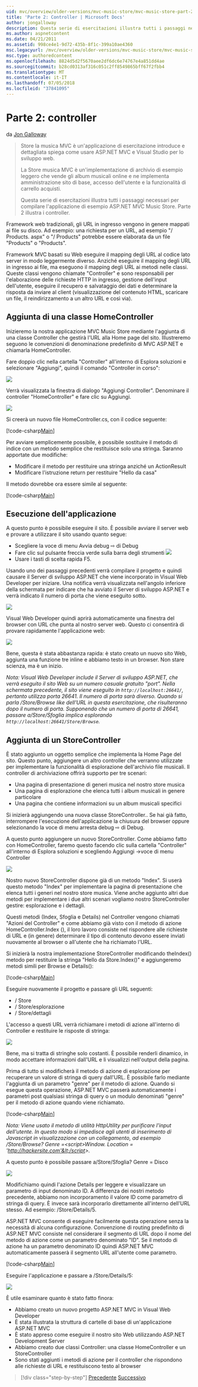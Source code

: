 ```yaml
---
uid: mvc/overview/older-versions/mvc-music-store/mvc-music-store-part-2
title: 'Parte 2: Controller | Microsoft Docs'
author: jongalloway
description: Questa serie di esercitazioni illustra tutti i passaggi necessari per compilare l'applicazione di esempio ASP.NET MVC Music Store. Parte 2 illustra i controller.
ms.author: aspnetcontent
ms.date: 04/21/2011
ms.assetid: 998ce4e1-9d72-435b-8f1c-399a10ae4360
msc.legacyurl: /mvc/overview/older-versions/mvc-music-store/mvc-music-store-part-2
msc.type: authoredcontent
ms.openlocfilehash: 8824d5d2f5670aee2df6dc6e74767e4a851dd4ae
ms.sourcegitcommit: b28cd0313af316c051c2ff8549865bff67f2fbb4
ms.translationtype: MT
ms.contentlocale: it-IT
ms.lasthandoff: 07/05/2018
ms.locfileid: "37841095"
---
```

<a name="part-2-controllers"></a>Parte 2: controller
====================
da [Jon Galloway](https://github.com/jongalloway)

> Store la musica MVC è un'applicazione di esercitazione introduce e dettagliata spiega come usare ASP.NET MVC e Visual Studio per lo sviluppo web.  
>   
> La Store musica MVC è un'implementazione di archivio di esempio leggero che vende gli album musicali online e ne implementa amministrazione sito di base, accesso dell'utente e la funzionalità di carrello acquisti.  
>   
> Questa serie di esercitazioni illustra tutti i passaggi necessari per compilare l'applicazione di esempio ASP.NET MVC Music Store. Parte 2 illustra i controller.


Framework web tradizionali, gli URL in ingresso vengono in genere mappati ai file su disco. Ad esempio: una richiesta per un URL, ad esempio "/ Products. aspx" o "/ Products" potrebbe essere elaborata da un file "Products" o "Products".

Framework MVC basati su Web eseguire il mapping degli URL al codice lato server in modo leggermente diverso. Anziché eseguire il mapping degli URL in ingresso ai file, ma eseguono il mapping degli URL ai metodi nelle classi. Queste classi vengono chiamate "Controller" e sono responsabili per l'elaborazione delle richieste HTTP in ingresso, gestione dell'input dell'utente, eseguire il recupero e salvataggio dei dati e determinare la risposta da inviare al client (visualizzazione del contenuto HTML, scaricare un file, il reindirizzamento a un altro URL e così via).

## <a name="adding-a-homecontroller"></a>Aggiunta di una classe HomeController

Inizieremo la nostra applicazione MVC Music Store mediante l'aggiunta di una classe Controller che gestirà l'URL alla Home page del sito. Illustreremo seguono le convenzioni di denominazione predefinito di MVC ASP.NET e chiamarla HomeController.

Fare doppio clic nella cartella "Controller" all'interno di Esplora soluzioni e selezionare "Aggiungi", quindi il comando "Controller in corso":

![](mvc-music-store-part-2/_static/image1.jpg)

Verrà visualizzata la finestra di dialogo "Aggiungi Controller". Denominare il controller "HomeController" e fare clic su Aggiungi.

![](mvc-music-store-part-2/_static/image1.png)

Si creerà un nuovo file HomeController.cs, con il codice seguente:

[!code-csharp[Main](mvc-music-store-part-2/samples/sample1.cs)]

Per avviare semplicemente possibile, è possibile sostituire il metodo di indice con un metodo semplice che restituisce solo una stringa. Saranno apportate due modifiche:

- Modificare il metodo per restituire una stringa anziché un ActionResult
- Modificare l'istruzione return per restituire "Hello da casa"

Il metodo dovrebbe ora essere simile al seguente:

[!code-csharp[Main](mvc-music-store-part-2/samples/sample2.cs)]

## <a name="running-the-application"></a>Esecuzione dell'applicazione

A questo punto è possibile eseguire il sito. È possibile avviare il server web e provare a utilizzare il sito usando quanto segue:

- Scegliere la voce di menu Avvia debug ⇨ di Debug
- Fare clic sul pulsante freccia verde sulla barra degli strumenti ![](mvc-music-store-part-2/_static/image2.jpg)
- Usare i tasti di scelta rapida F5.

Usando uno dei passaggi precedenti verrà compilare il progetto e quindi causare il Server di sviluppo ASP.NET che viene incorporato in Visual Web Developer per iniziare. Una notifica verrà visualizzata nell'angolo inferiore della schermata per indicare che ha avviato il Server di sviluppo ASP.NET e verrà indicato il numero di porta che viene eseguito sotto.

![](mvc-music-store-part-2/_static/image2.png)

Visual Web Developer quindi aprirà automaticamente una finestra del browser con URL che punta al nostro server web. Questo ci consentirà di provare rapidamente l'applicazione web:

![](mvc-music-store-part-2/_static/image3.png)

Bene, questa è stata abbastanza rapida: è stato creato un nuovo sito Web, aggiunta una funzione tre inline e abbiamo testo in un browser. Non stare scienza, ma è un inizio.

*Nota: Visual Web Developer include il Server di sviluppo ASP.NET, che verrà eseguito il sito Web su un numero casuale gratuito "port". Nella schermata precedente, il sito viene eseguito in `http://localhost:26641/`, pertanto utilizza porta 26641. Il numero di porta sarà diverso. Quando si parla /Store/Browse like dell'URL in questa esercitazione, che risulteranno dopo il numero di porta. Supponendo che un numero di porta di 26641, passare a/Store/Sfoglia implica esplorando `http://localhost:26641/Store/Browse`.*

## <a name="adding-a-storecontroller"></a>Aggiunta di un StoreController

È stato aggiunto un oggetto semplice che implementa la Home Page del sito. Questo punto, aggiungere un altro controller che verranno utilizzate per implementare la funzionalità di esplorazione dell'archivio file musicali. Il controller di archiviazione offrirà supporto per tre scenari:

- Una pagina di presentazione di generi musica nel nostro store musica
- Una pagina di esplorazione che elenca tutti i album musicali in genere particolare
- Una pagina che contiene informazioni su un album musicali specifici

Si inizierà aggiungendo una nuova classe StoreController.. Se hai già fatto, interrompere l'esecuzione dell'applicazione la chiusura del browser oppure selezionando la voce di menu arresta debug ⇨ di Debug.

A questo punto aggiungere un nuovo StoreController. Come abbiamo fatto con HomeController, faremo questo facendo clic sulla cartella "Controller" all'interno di Esplora soluzioni e scegliendo Aggiungi -&gt;voce di menu Controller

![](mvc-music-store-part-2/_static/image4.png)

Nostro nuovo StoreController dispone già di un metodo "Index". Si userà questo metodo "Index" per implementare la pagina di presentazione che elenca tutti i generi nel nostro store musica. Viene anche aggiunto altri due metodi per implementare i due altri scenari vogliamo nostro StoreController gestire: esplorazione e i dettagli.

Questi metodi (Index, Sfoglia e Details) nel Controller vengono chiamati "Azioni del Controller" e come abbiamo già visto con il metodo di azione HomeController.Index (), il loro lavoro consiste nel rispondere alle richieste di URL e (in genere) determinare il tipo di contenuto devono essere inviati nuovamente al browser o all'utente che ha richiamato l'URL.

Si inizierà la nostra implementazione StoreController modificando theIndex() metodo per restituire la stringa "Hello da Store.Index()" e aggiungeremo metodi simili per Browse e Details():

[!code-csharp[Main](mvc-music-store-part-2/samples/sample3.cs)]

Eseguire nuovamente il progetto e passare gli URL seguenti:

- / Store
- / Store/esplorazione
- / Store/dettagli

L'accesso a questi URL verrà richiamare i metodi di azione all'interno di Controller e restituire le risposte di stringa:

![](mvc-music-store-part-2/_static/image5.png)

Bene, ma si tratta di stringhe solo costanti. È possibile renderli dinamico, in modo accettare informazioni dall'URL e li visualizzi nell'output della pagina.

Prima di tutto si modificherà il metodo di azione di esplorazione per recuperare un valore di stringa di query dall'URL. È possibile farlo mediante l'aggiunta di un parametro "genre" per il metodo di azione. Quando si esegue questa operazione, ASP.NET MVC passerà automaticamente i parametri post qualsiasi stringa di query o un modulo denominati "genre" per il metodo di azione quando viene richiamato.

[!code-csharp[Main](mvc-music-store-part-2/samples/sample4.cs)]

*Nota: Viene usato il metodo di utilità HttpUtility per purificare l'input dell'utente. In questo modo si impedisce agli utenti di inserimento di Javascript in visualizzazione con un collegamento, ad esempio /Store/Browse? Genre =&lt;script&gt;Window. Location = 'http://hackersite.com'&lt;/script&gt;.*

A questo punto è possibile passare a/Store/Sfoglia? Genre = Disco

![](mvc-music-store-part-2/_static/image6.png)

Modifichiamo quindi l'azione Details per leggere e visualizzare un parametro di input denominato ID. A differenza dei nostri metodo precedente, abbiamo non incorporamento il valore ID come parametro di stringa di query. È invece sarà incorporarlo direttamente all'interno dell'URL stesso. Ad esempio: /Store/Details/5.

ASP.NET MVC consente di eseguire facilmente questa operazione senza la necessità di alcuna configurazione. Convenzione di routing predefinito di ASP.NET MVC consiste nel considerare il segmento di URL dopo il nome del metodo di azione come un parametro denominato "ID". Se il metodo di azione ha un parametro denominato ID quindi ASP.NET MVC automaticamente passerà il segmento URL all'utente come parametro.

[!code-csharp[Main](mvc-music-store-part-2/samples/sample5.cs)]

Eseguire l'applicazione e passare a /Store/Details/5:

![](mvc-music-store-part-2/_static/image7.png)

È utile esaminare quanto è stato fatto finora:

- Abbiamo creato un nuovo progetto ASP.NET MVC in Visual Web Developer
- È stata illustrata la struttura di cartelle di base di un'applicazione ASP.NET MVC
- È stato appreso come eseguire il nostro sito Web utilizzando ASP.NET Development Server
- Abbiamo creato due classi Controller: una classe HomeController e un StoreController
- Sono stati aggiunti i metodi di azione per il controller che rispondono alle richieste di URL e restituiscono testo al browser


> [!div class="step-by-step"]
> [Precedente](mvc-music-store-part-1.md)
> [Successivo](mvc-music-store-part-3.md)
